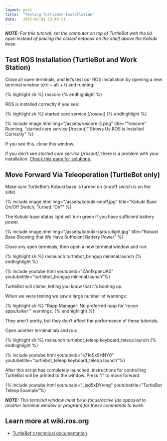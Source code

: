 ```yaml
---
layout: post
title:  "Testing TurtleBot Installation"
date:   2015-02-01 13:46:11
---
```


***NOTE:** For this tutorial, set the computer on top of TurtleBot with the lid open instead of placing the closed netbook on the shelf above the Kobuki base.*

## Test ROS Installation (TurtleBot and Work Station)

Close all open terminals, and let’s test our ROS installation by opening a new terminal window (ctrl + alt + t) and running:

{% highlight sh %}
roscore
{% endhighlight %}

ROS is installed correctly if you see:

{% highlight sh %}
started core service [/rosout]
{% endhighlight %}

{% include image.html img="/assets/roscore-2.png" title="“roscore” Running, “started core service [/rosout]” Shows Us ROS is Installed Correctly" %}

If you see this, close this window.

If you don’t see *started core service [/rosout]*, there is a problem with your installation. [Check this page for solutions](http://answers.ros.org/questions/).

## Move Forward Via Teleoperation (TurtleBot only)

Make sure TurtleBot’s Kobuki base is turned on (on/off switch is on the side).

{% include image.html img="/assets/kobuki-onoff.jpg" title="Kobuki Base On/Off Switch, Turned “On”" %}

The Kobuki base status light will turn green if you have sufficient battery power.

{% include image.html img="/assets/kobuki-status-light.jpg" title="Kobuki Base Showing that We Have Sufficient Battery Power" %}

Close any open terminals, then open a new terminal window and run:

{% highlight sh %}
roslaunch turtlebot_bringup minimal.launch 
{% endhighlight %}

{% include youtube.html youtubeid="ZAnfkpanUA0" youtubetitle="turtlebot_bringup minimal.launch"%}

TurtleBot will chime, letting you know that it’s booting up.

When we were testing we saw a large number of warnings:

{% highlight sh %}
"Rapp Manager: No preferred rapp for  'rocon apps/talker'" warnings. 
{% endhighlight %}

They aren’t pretty, but they don’t affect the performance of these tutorials.

Open another terminal tab and run:

{% highlight sh %}
roslaunch turtlebot_teleop keyboard_teleop.launch
{% endhighlight %}

{% include youtube.html youtubeid="a71oSx9HNY0" youtubetitle="turtlebot_teleop keyboard_teleop.launch"%}

After this script has completely launched, instructions for controlling TurtleBot will be printed to the window. Press “i” to move forward.

{% include youtube.html youtubeid="_jsd5xDYvmg" youtubetitle="TurtleBot Teleop Example"%}

***NOTE:** This terminal window must be in focus/active (as opposed to another terminal window or program) for these commands to work.*

## Learn more at wiki.ros.org

* [TurtleBot's technical documentation](http://wiki.ros.org/Robots/TurtleBot)